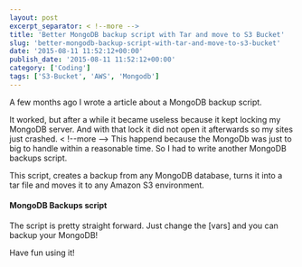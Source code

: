 ```yaml
---
layout: post
excerpt_separator: < !--more -->
title: 'Better MongoDB backup script with Tar and move to S3 Bucket'
slug: 'better-mongodb-backup-script-with-tar-and-move-to-s3-bucket'
date: '2015-08-11 11:52:12+00:00'
publish_date: '2015-08-11 11:52:12+00:00'
category: ['Coding']
tags: ['S3-Bucket', 'AWS', 'Mongodb']
---
```

A few months ago I wrote a article about a MongoDB backup script.

It worked, but after a while it became useless because it kept locking my
MongoDB server. And with that lock it did not open it afterwards so my sites
just crashed.
< !--more -->
This happend because the MongoDb was just to big to handle within a reasonable
time. So I had to write another MongoDB backups script.

This script, creates a backup from any MongoDB database, turns it into a tar
file and moves it to any Amazon S3 environment.

#### MongoDB Backups script

The script is pretty straight forward. Just change the [vars] and you can
backup your MongoDB!

Have fun using it!

